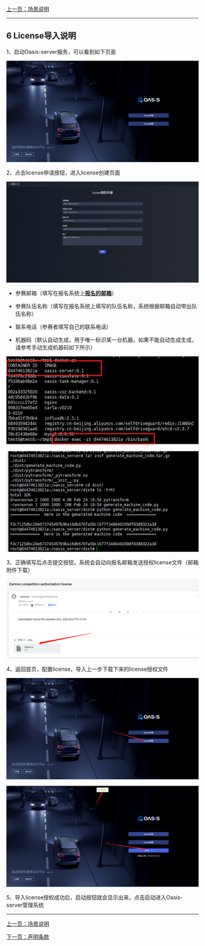 [上一页：场景说明](scenarios.md)

***

## 6 License导入说明

1、启动Oasis-server服务，可以看到如下页面

![](js/images/license/image.png)

2、点击license申请按钮，进入license创建页面

![](js/images/license/image1.png)

- 参赛邮箱（填写在报名系统上[__报名的邮箱__](https://race.carsmos.cn/contests)）

- 参赛队伍名称（填写在报名系统上填写的队伍名称，系统根据邮箱自动带出队伍名称）

- 联系电话（参赛者填写自己的联系电话）

- 机器码（默认自动生成，用于唯一标识某一台机器，如果不能自动生成生成，请参考手动生成机器码如下所示）

![](js/images/license/image2.png)

![](js/images/license/image3.png)

3、正确填写后点击提交按钮，系统会自动向报名邮箱发送授权license文件（邮箱附件下载）

![](js/images/license/image4.png)

4、返回首页，配置license，导入上一步下载下来的license授权文件

![](js/images/license/image5.png)

![](js/images/license/image6.png)

5、导入license授权成功后，启动按钮就会显示出来，点击启动进入Oasis-server管理系统

***

[上一页：场景说明](scenarios.md)

[下一页：声明条款](clause.md)